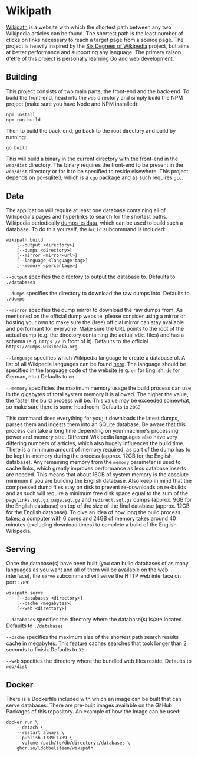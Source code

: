 # Wikipath
[Wikipath](https://wikipath.dobbel.dev) is a website with which the shortest path between any two Wikipedia articles can be found. The shortest path is the least number of clicks on links necessary to reach a target page from a source page. The project is heavily inspired by the [Six Degrees of Wikipedia](https://www.sixdegreesofwikipedia.com) project, but aims at better performance and supporting any language. The primary raison d'être of this project is personally learning Go and web development.

## Building
This project consists of two main parts; the front-end and the back-end. To build the front-end, head into the `web` directory and simply build the NPM project (make sure you have Node and NPM installed):

```
npm install
npm run build
```

Then to build the back-end, go back to the root directory and build by running:

```
go build
```

This will build a binary in the current directory with the front-end in the `web/dist` directory. The binary requires the front-end to be present in the `web/dist` directory or for it to be specified to reside elsewhere. This project depends on [go-sqlite3](https://github.com/mattn/go-sqlite3), which is a `cgo` package and as such requires `gcc`.

## Data
The application will require at least one database containing all of Wikipedia's pages and hyperlinks to search for the shortest paths. Wikipedia periodically [dumps its data](https://dumps.wikimedia.org/), which can be used to build such a database. To do this yourself, the `build` subcommand is included:

```
wikipath build
    [--output <directory>]
    [--dumps <directory>]
    [--mirror <mirror-url>]
    [--language <language-tag>]
    [--memory <percentage>]
```

`--output` specifies the directory to output the database to. Defaults to `./databases`

`--dumps` specifies the directory to download the raw dumps into. Defaults to `./dumps`

`--mirror` specifies the dump mirror to download the raw dumps from. As mentioned on the official dump website, please consider using a mirror or hosting your own to make sure the (free) official mirror can stay available and performant for everyone. Make sure the URL points to the root of the actual dump (e.g. the directory containing the actual `wiki` files) and has a schema (e.g. `https://` in front of it). Defaults to the official `https://dumps.wikimedia.org`

`--language` specifies which Wikipedia language to create a database of. A list of all Wikipedia languages can be found [here](https://en.wikipedia.org/wiki/List_of_Wikipedias). The language should be specified in the language code of the website (e.g. `en` for English, `de` for German, etc.) Defaults to `en`

`--memory` specificies the maximum memory usage the build process can use in the gigabytes of total system memory it is allowed. The higher the value, the faster the build process will be. This value may be exceeded somewhat, so make sure there is some headroom. Defaults to `20GB`

This command does everything for you; it downloads the latest dumps, parses them and ingests them into an SQLite database. Be aware that this process can take a long time depending on your machine's processing power and memory size. Different Wikipedia languages also have very differing numbers of articles, which also hugely influences the build time. There is a minimum amount of memory required, as part of the dump has to be kept in-memory during the process (approx. 12GB for the English database). Any remaining memory from the `memory` parameter is used to cache links, which greatly improves performance as less database inserts are needed. This means that about 16GB of system memory is the absolute minimum if you are building the English database. Also keep in mind that the compressed dump files stay on disk to prevent re-downloads on re-builds and as such will require a minimum free disk space equal to the sum of the `pagelinks.sql.gz`, `page.sql.gz` and `redirect.sql.gz` dumps (approx. 9GB for the English database) on top of the size of the final database (approx. 12GB for the English database). To give an idea of how long the build process takes; a computer with 6 cores and 24GB of memory takes around 40 minutes (excluding download times) to complete a build of the English Wikipedia.

## Serving
Once the database(s) have been built (you can build databases of as many languages as you want and all of them will be available on the web interface), the `serve` subcommand will serve the HTTP web interface on port `1789`:

```
wikipath serve
    [--databases <directory>]
    [--cache <megabytes>]
    [--web <directory>]
```

`--databases` specifies the directory where the database(s) is/are located. Defaults to `./databases`

`--cache` specifies the maximum size of the shortest path search results cache in megabytes. This feature caches searches that took longer than 2 seconds to finish. Defaults to `32`

`--web` specifies the directory where the bundled web files reside. Defaults to `web/dist`

## Docker
There is a Dockerfile included with which an image can be built that can serve databases. There are pre-built images available on the GitHub Packages of this repository. An example of how the image can be used:

```
docker run \
    --detach \
    --restart always \
    --publish 1789:1789 \
    --volume /path/to/db/directory:/databases \
    ghcr.io/ldobbelsteen/wikipath
```
